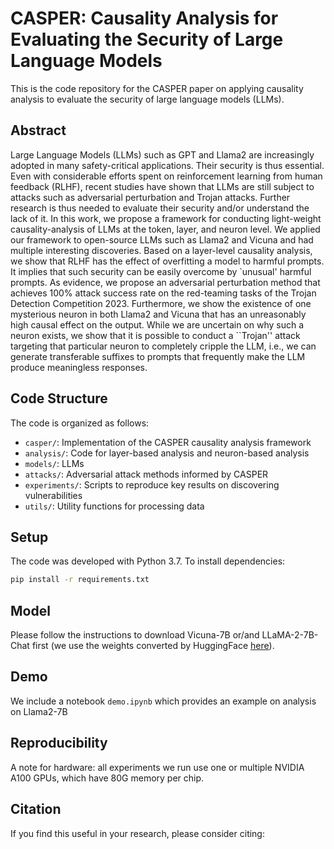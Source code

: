 # CASPER: Causality Analysis for Evaluating the Security of Large Language Models

This is the code repository for the CASPER paper on applying causality analysis to evaluate the security of large language models (LLMs).

## Abstract

Large Language Models (LLMs) such as GPT and Llama2 are increasingly adopted in many safety-critical applications. Their security is thus essential. Even with considerable efforts spent on reinforcement learning from human feedback (RLHF), recent studies have shown that LLMs are still subject to attacks such as adversarial perturbation and Trojan attacks. Further research is thus needed to evaluate their security and/or understand the lack of it. In this work, we propose a framework for conducting light-weight causality-analysis of LLMs at the token, layer, and neuron level. We applied our framework to open-source LLMs such as Llama2 and Vicuna and had multiple interesting discoveries. Based on a layer-level causality analysis, we show that RLHF has the effect of overfitting a model to harmful prompts. It implies that such security can be easily overcome by `unusual' harmful prompts. As evidence, we propose an adversarial perturbation method that achieves 100\% attack success rate on the red-teaming tasks of the Trojan Detection Competition 2023. Furthermore, we show the existence of one mysterious neuron in both Llama2 and Vicuna that has an unreasonably high causal effect on the output. While we are uncertain on why such a neuron exists, we show that it is possible to conduct a ``Trojan'' attack targeting that particular neuron to completely cripple the LLM, i.e., we can generate transferable suffixes to prompts that frequently make the LLM produce meaningless responses.

## Code Structure

The code is organized as follows:

- `casper/`: Implementation of the CASPER causality analysis framework
- `analysis/`: Code for layer-based analysis and neuron-based analysis
- `models/`: LLMs
- `attacks/`: Adversarial attack methods informed by CASPER
- `experiments/`: Scripts to reproduce key results on discovering vulnerabilities
- `utils/`: Utility functions for processing data

## Setup

The code was developed with Python 3.7. To install dependencies:
```bash
pip install -r requirements.txt
```

## Model
Please follow the instructions to download Vicuna-7B or/and LLaMA-2-7B-Chat first (we use the weights converted by HuggingFace [here](https://huggingface.co/meta-llama/Llama-2-7b-hf)).

## Demo
We include a notebook `demo.ipynb` which provides an example on analysis on Llama2-7B


## Reproducibility

A note for hardware: all experiments we run use one or multiple NVIDIA A100 GPUs, which have 80G memory per chip. 

## Citation
If you find this useful in your research, please consider citing:

